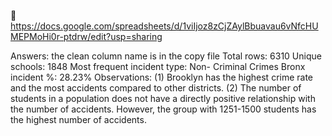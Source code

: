 🔗 https://docs.google.com/spreadsheets/d/1viIjoz8zCjZAylBbuavau6vNfcHUMEPMoHi0r-ptdrw/edit?usp=sharing

Answers:
the clean column name is in the copy file
Total rows: 6310
Unique schools: 1848
Most frequent incident type: Non- Criminal Crimes
Bronx incident %: 28.23%
Observations:
(1) Brooklyn has the highest crime rate and the most accidents compared to other districts.
(2) The number of students in a population does not have a directly positive relationship with the number of accidents. However, the group with 1251-1500 students has the highest number of accidents.
